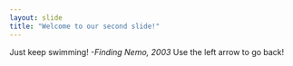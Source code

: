 ```yaml
---
layout: slide
title: "Welcome to our second slide!"
---
```

Just keep swimming! *-Finding Nemo, 2003*
Use the left arrow to go back!
